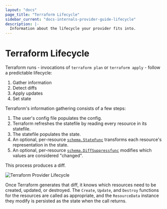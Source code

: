 ```yaml
---
layout: "docs"
page_title: "Terraform Lifecycle"
sidebar_current: "docs-internals-provider-guide-lifecycle"
description: |-
  Information about the lifecycle your provider fits into.
---
```


# Terraform Lifecycle

Terraform runs - invocations of `terraform plan` or `terraform apply` - follow a predictable lifecycle:

1. Gather information
2. Detect diffs
3. Apply updates
4. Set state

Terraform's information gathering consists of a few steps:

1. The user's config file populates the config.
2. Terraform refreshes the statefile by reading every resource in its
   statefile.
3. The statefile populates the state.
4. An optional, per-resource
   [`schema.StateFunc`](schema.html#customizing-state) transforms each
   resource's representation in the state.
5. An optional, per-resource
   [`schema.DiffSuppressfunc`](schema.html#customizing-diffs) modifies which
   values are considered "changed".

This process produces a diff.

![Terraform Provider Lifecycle](docs/lifecycle-diagram.png)

Once Terraform generates that diff, it knows which resources need to be
created, updated, or destroyed. The `Create`, `Update`, and `Destroy` functions
for the resources are called as appropriate, and the `ResourceData` instance
they modify is persisted as the state when the call returns.
